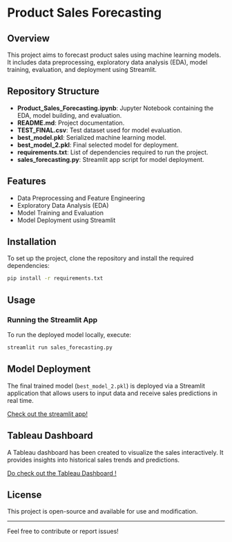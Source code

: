 # Product Sales Forecasting

## Overview
This project aims to forecast product sales using machine learning models. It includes data preprocessing, exploratory data analysis (EDA), model training, evaluation, and deployment using Streamlit.

## Repository Structure

- **Product_Sales_Forecasting.ipynb**: Jupyter Notebook containing the EDA, model building, and evaluation.
- **README.md**: Project documentation.
- **TEST_FINAL.csv**: Test dataset used for model evaluation.
- **best_model.pkl**: Serialized machine learning model.
- **best_model_2.pkl**: Final selected model for deployment.
- **requirements.txt**: List of dependencies required to run the project.
- **sales_forecasting.py**: Streamlit app script for model deployment.

## Features
- Data Preprocessing and Feature Engineering
- Exploratory Data Analysis (EDA)
- Model Training and Evaluation
- Model Deployment using Streamlit

## Installation
To set up the project, clone the repository and install the required dependencies:
```sh
pip install -r requirements.txt
```

## Usage
### Running the Streamlit App
To run the deployed model locally, execute:
```sh
streamlit run sales_forecasting.py
```

## Model Deployment
The final trained model (`best_model_2.pkl`) is deployed via a Streamlit application that allows users to input data and receive sales predictions in real time.

[Check out the streamlit app!](https://salesforecasting-raj.streamlit.app/)

## Tableau Dashboard
A Tableau dashboard has been created to visualize the sales interactively. It provides insights into historical sales trends and predictions.

[Do check out the Tableau Dashboard !](https://public.tableau.com/app/profile/rajath.b.a/viz/Sales_Forecasting_17344577489650/ProductSalesForecasting)

## License
This project is open-source and available for use and modification.

---
Feel free to contribute or report issues!

